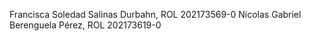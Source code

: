 Francisca Soledad Salinas Durbahn, ROL 202173569-0
Nicolas Gabriel Berenguela Pérez, ROL 202173619-0
